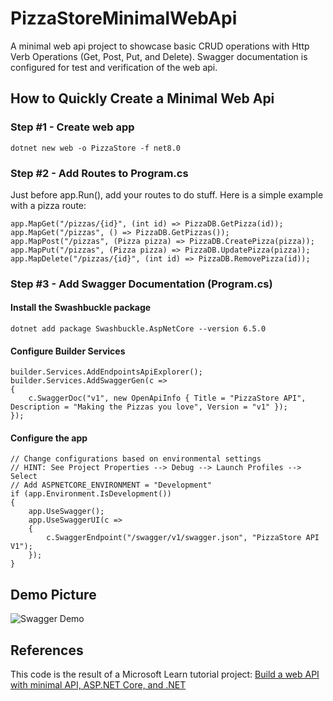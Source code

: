 # PizzaStoreMinimalWebApi

A minimal web api project to showcase basic CRUD operations with Http Verb Operations (Get, Post, Put, and Delete). Swagger documentation is configured for test and verification of the web api. 

## How to Quickly Create a Minimal Web Api

### Step #1 - Create web app
```dotnet new web -o PizzaStore -f net8.0```

### Step #2 - Add Routes to Program.cs
Just before app.Run(), add your routes to do stuff. Here is a simple example with a pizza route:
```
app.MapGet("/pizzas/{id}", (int id) => PizzaDB.GetPizza(id));
app.MapGet("/pizzas", () => PizzaDB.GetPizzas());
app.MapPost("/pizzas", (Pizza pizza) => PizzaDB.CreatePizza(pizza));
app.MapPut("/pizzas", (Pizza pizza) => PizzaDB.UpdatePizza(pizza));
app.MapDelete("/pizzas/{id}", (int id) => PizzaDB.RemovePizza(id));
```
### Step #3 - Add Swagger Documentation (Program.cs)
#### Install the Swashbuckle package
```dotnet add package Swashbuckle.AspNetCore --version 6.5.0```
#### Configure Builder Services
```
builder.Services.AddEndpointsApiExplorer();
builder.Services.AddSwaggerGen(c =>
{
    c.SwaggerDoc("v1", new OpenApiInfo { Title = "PizzaStore API", Description = "Making the Pizzas you love", Version = "v1" });
});
```
#### Configure the app
```
// Change configurations based on environmental settings
// HINT: See Project Properties --> Debug --> Launch Profiles --> Select
// Add ASPNETCORE_ENVIRONMENT = "Development"
if (app.Environment.IsDevelopment())
{
    app.UseSwagger();
    app.UseSwaggerUI(c =>
    {
        c.SwaggerEndpoint("/swagger/v1/swagger.json", "PizzaStore API V1");
    });
}
```
## Demo Picture
![Swagger Demo](/images/swagger.jpg)
## References

This code is the result of a Microsoft Learn tutorial project: [Build a web API with minimal API, ASP.NET Core, and .NET](https://learn.microsoft.com/en-us/training/modules/build-web-api-minimal-api/)
